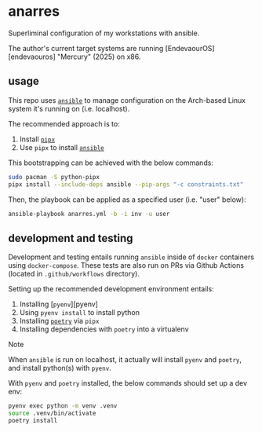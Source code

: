 # anarres

Superliminal configuration of my workstations with ansible.

The author's current target systems are running [EndevaourOS][endevaouros] "Mercury" (2025) on x86.

## usage

This repo uses [`ansible`][ansible] to manage configuration on the Arch-based Linux system
it's running on (i.e. localhost).

The recommended approach is to:

1. Install [`pipx`][pipx]
1. Use `pipx` to install [`ansible`][ansible]

This bootstrapping can be achieved with the below commands:

```bash
sudo pacman -S python-pipx
pipx install --include-deps ansible --pip-args "-c constraints.txt"
```

Then, the playbook can be applied as a specified user (i.e. "user" below):

```bash
ansible-playbook anarres.yml -b -i inv -u user
```

## development and testing

Development and testing entails running `ansible` inside of `docker` containers using `docker-compose`.
These tests are also run on PRs via Github Actions (located in `.github/workflows` directory).

Setting up the recommended development environment entails:

1. Installing [`pyenv`][pyenv]
1. Using `pyenv install` to install python
1. Installing [`poetry`][poetry] via `pipx`
1. Installing dependencies with `poetry` into a virtualenv

> [!NOTE]
> When `ansible` is run on localhost, it actually will install `pyenv` and `poetry`,
> and install python(s) with `pyenv`. 

With `pyenv` and `poetry` installed, the below commands should set up a dev env:

```bash
pyenv exec python -m venv .venv
source .venv/bin/activate
poetry install
```

[ansible]: https://github.com/ansible/ansible
[endeavouros]: https://endeavouros.com/
[pipx]: https://github.com/pypa/pipx 
[poetry]: https://github.com/python-poetry/poetry

